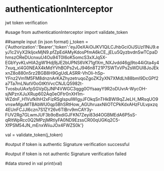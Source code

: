 # authenticationInterceptor
jwt token verification


#usage
from authenticationInterceptor import validate_token

##sample input (in json format)
j_token =  {'Authorization':'Bearer','token':'eyJ0eXAiOiJKV1QiLCJhbGciOiJSUzI1NiJ9.eyJ1c2VyX2lkIjoxMjN9.pfZpEdAMyKdosPfmA6kCE_jELu5QyzbvdnSwTCpaDhmszOReDUcnxuU4Ou94T0I6oK5omcS3xXJq5X-EGbYyvKLvHIA2gW1Hdj9jJE2bUPNS6VK71gfXm_NXJvdd46gj9to44iGta4y47xuq_xl4G0NEAX4kMdYVhBOPs2vLJ946n8T21P7SWTxVPs2sWDUI8JoJEkxnZ8o880n5rz2BGB8H9GgUdLASRR-VhOli-hSp-YFnz2Vm1M5FM8dnznArKAZhyzetruqoZgoZK2yXN7XMdLh88bmI9DcGPf2a7Ta7mLNutV0oGtKtVvcCNJLQ5982t-TvosbuUAxfpSGVpDjJNP4VWGC3qgg0OYsaayY9R2oDUvrA-WycOH-sjNPznXJuXRup602Aq0eOFtr0nXH1m-WZdnF_H1VufkIhH2xFizRSgIspuIWIgyJFOkqSnTHkBWI9qZJeLH_MRsqUO9vnswMguMTBAbWU0qp5BhSRtHow_AGUhruaxNliOTCPkKdxAHzFULvpxzq4EUnFCJJl6czn7S1ZY26v6TlBrv9mCAY3y-FUV2Rg7GLwmJUF3b9oBxdiGJFKN7Zeyi83d4OGBMEdA6P5sS-qRItWpRcc0Q2MPzjMRtIyFA0ND9EzssCR00qUGKq2C5-XfPSM54JN_mEnxWiiuJOx4FWZS0k'}

val = validate_token(j_token)

#output if token is authentic
Signature verification successful	

#output if token is not authentic
Signature verification failed

#data stored in val
print(val)
